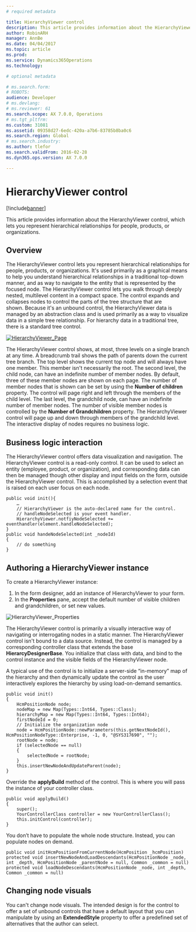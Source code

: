 ```yaml
---
# required metadata

title: HierarchyViewer control
description: This article provides information about the HierarchyViewer control, which lets you represent hierarchical relationships for people, products, or organizations.
author: RobinARH
manager: AnnBe
ms.date: 04/04/2017
ms.topic: article
ms.prod: 
ms.service: Dynamics365Operations
ms.technology: 

# optional metadata

# ms.search.form: 
# ROBOTS: 
audience: Developer
# ms.devlang: 
# ms.reviewer: 61
ms.search.scope: AX 7.0.0, Operations
# ms.tgt_pltfrm: 
ms.custom: 31081
ms.assetid: 09358d27-6edc-420a-a7b6-83785b8ba0c6
ms.search.region: Global
# ms.search.industry: 
ms.author: tlefor
ms.search.validFrom: 2016-02-28
ms.dyn365.ops.version: AX 7.0.0

---
```


# HierarchyViewer control

[!include[banner](../includes/banner.md)]


This article provides information about the HierarchyViewer control, which lets you represent hierarchical relationships for people, products, or organizations.

Overview
--------

The HierarchyViewer control lets you represent hierarchical relationships for people, products, or organizations. It's used primarily as a graphical means to help you understand hierarchical relationships in a traditional top-down manner, and as way to navigate to the entity that is represented by the focused node. The HierarchyViewer control lets you walk through deeply nested, multilevel content in a compact space. The control expands and collapses nodes to control the parts of the tree structure that are shown. Because it's an unbound control, the HierarchyViewer data is managed by an abstraction class and is used primarily as a way to visualize data in a simple tree relationship. For hierarchy data in a traditional tree, there is a standard tree control. 

[![HierarchyViewer\_Page](./media/hierarchyviewer_page.png)](./media/hierarchyviewer_page.png) 

The HierarchyViewer control shows, at most, three levels on a single branch at any time. A breadcrumb trail shows the path of parents down the current tree branch. The top level shows the current top node and will always have one member. This member isn't necessarily the root. The second level, the child node, can have an indefinite number of member nodes. By default, three of these member nodes are shown on each page. The number of member nodes that is shown can be set by using the **Number of children** property. The control will page right and left through the members of the child level. The last level, the grandchild node, can have an indefinite number of member nodes. The number of visible member nodes is controlled by the **Number of Grandchildren** property. The HierarchyViewer control will page up and down through members of the grandchild level. The interactive display of nodes requires no business logic.

## Business logic interaction
The HierarchyViewer control offers data visualization and navigation. The HierarchyViewer control is a read-only control. It can be used to select an entity (employee, product, or organization), and corresponding data can then be managed though other display and input fields on the form, outside the HierarchyViewer control. This is accomplished by a selection event that is raised on each user focus on each node.

    public void init(){
        …    
        // HierarchyViewer is the auto-declared name for the control.
        // handleNodeSelected is your event handler.
        HierarchyViewer.notfiyNodeSelected += eventhandler(element.handleNodeSelected);
    }
    public void handeNodeSelected(int _nodeId)
    {
        // do something
    }

## Authoring a HierarchyViewer instance
To create a HierarchyViewer instance:

1.  In the form designer, add an instance of HierarchyViewer to your form.
2.  In the **Properties** pane, accept the default number of visible children and grandchildren, or set new values. 

![HierarchyViewer\_Properties](./media/hierarchyviewer_properties-256x300.png)

The HierarchyViewer control is primarily a visually interactive way of navigating or interrogating nodes in a static manner. The HierarchyViewer control isn't bound to a data source. Instead, the control is managed by a corresponding controller class that extends the base **HierarcyDesignerBase**. You initialize that class with data, and bind to the control instance and the visible fields of the HierarchyViewer node.

A typical use of the control is to initialize a server-side “in-memory” map of the hierarchy and then dynamically update the control as the user interactively explores the hierarchy by using load-on-demand semantics.

    public void init()
    {
        HcmPositionNode node;
        nodeMap = new Map(Types::Int64, Types::Class);
        hierarchyMap = new Map(Types::Int64, Types::Int64);
        firstNodeId = 0;
        // Initialize the organization node
        node = HcmPositionNode::newParameters(this.getNextNodeId(), HcmPositionNodeType::Enterprise, -1, 0, "@SYS317690", "");
        rootNode = node;
        if (selectedNode == null)
        {
            selectedNode = rootNode;
        }
        this.insertNewNodeAndUpdateParent(node);
    }

Override the **applyBuild** method of the control. This is where you will pass the instance of your controller class.

    public void applyBuild()
    {
        super();
        YourControllerClass controller = new YourControllerClass();
        this.initControl(controller);
    }

You don’t have to populate the whole node structure. Instead, you can populate nodes on demand.

    public void initHcmPositionFromCurrentNode(HcmPosition _hcmPosition)
    protected void insertNewNodeAndLoadDescendants(HcmPositionNode _node, int _depth, HcmPositionNode _parentNode = null, Common _common = null)
    protected void loadNodeDescendants(HcmPositionNode _node, int _depth, Common _common = null)

## Changing node visuals
You can't change node visuals. The intended design is for the control to offer a set of unbound controls that have a default layout that you can manipulate by using an **ExtendedStyle** property to offer a predefined set of alternatives that the author can select.



